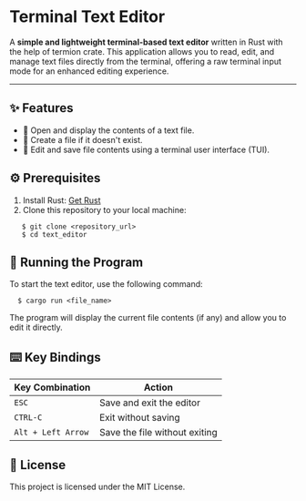 # Terminal Text Editor

A **simple and lightweight terminal-based text editor** written in Rust with the help of termion crate. This application allows you to read, edit, and manage text files directly from the terminal, offering a raw terminal input mode for an enhanced editing experience.

---


## ✨ Features

- 📄 Open and display the contents of a text file.
- 📝 Create a file if it doesn't exist.
- 💾 Edit and save file contents using a terminal user interface (TUI).



## ⚙️ Prerequisites

1. Install Rust: [Get Rust](https://www.rust-lang.org/tools/install)
2. Clone this repository to your local machine:
```
   $ git clone <repository_url>
   $ cd text_editor
```

## 🚀 Running the Program

To start the text editor, use the following command:
```
  $ cargo run <file_name>
```
The program will display the current file contents (if any) and allow you to edit it directly.

## ⌨️ Key Bindings

| Key Combination       | Action                          |
|------------------------|---------------------------------|
| `ESC`                 | Save and exit the editor       |
| `CTRL-C`              | Exit without saving      |
| `Alt + Left Arrow`    | Save the file without exiting  |


## 📜 License

This project is licensed under the MIT License.

